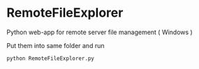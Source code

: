 # RemoteFileExplorer
Python web-app for remote server file management ( Windows )

Put them into same folder and run

```sh
python RemoteFileExplorer.py
```
